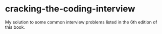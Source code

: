 # cracking-the-coding-interview
My solution to some common interview problems listed in the 6th edition of this book.
